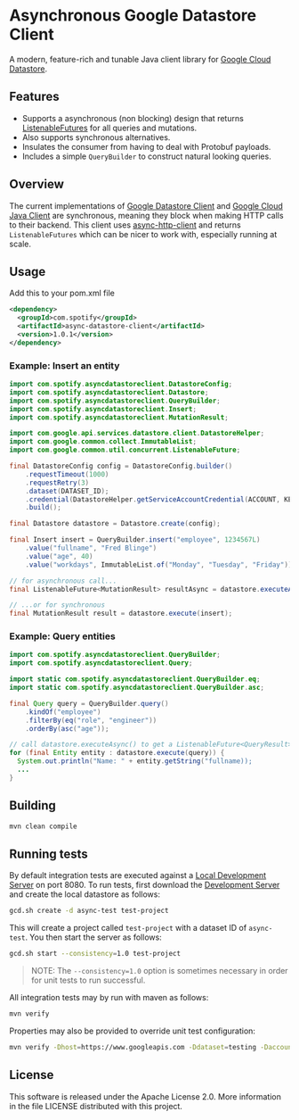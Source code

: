 # Asynchronous Google Datastore Client

A modern, feature-rich and tunable Java client library for [Google Cloud Datastore](https://cloud.google.com/datastore/docs/concepts/overview).

## Features

- Supports a asynchronous (non blocking) design that returns
[ListenableFutures](https://code.google.com/p/guava-libraries/wiki/ListenableFutureExplained) for all queries and mutations.
- Also supports synchronous alternatives.
- Insulates the consumer from having to deal with Protobuf payloads.
- Includes a simple `QueryBuilder` to construct natural looking queries.

## Overview

The current implementations of [Google Datastore Client](https://github.com/GoogleCloudPlatform/google-cloud-datastore)
and [Google Cloud Java Client](https://github.com/GoogleCloudPlatform/gcloud-java)
are synchronous, meaning they block when making HTTP calls to their backend.
This client uses [async-http-client](https://github.com/AsyncHttpClient/async-http-client)
and returns `ListenableFutures` which can be nicer to work with, especially
running at scale.

## Usage

Add this to your pom.xml file
```xml
<dependency>
  <groupId>com.spotify</groupId>
  <artifactId>async-datastore-client</artifactId>
  <version>1.0.1</version>
</dependency>
```

### Example: Insert an entity

```java
import com.spotify.asyncdatastoreclient.DatastoreConfig;
import com.spotify.asyncdatastoreclient.Datastore;
import com.spotify.asyncdatastoreclient.QueryBuilder;
import com.spotify.asyncdatastoreclient.Insert;
import com.spotify.asyncdatastoreclient.MutationResult;

import com.google.api.services.datastore.client.DatastoreHelper;
import com.google.common.collect.ImmutableList;
import com.google.common.util.concurrent.ListenableFuture;

final DatastoreConfig config = DatastoreConfig.builder()
    .requestTimeout(1000)
    .requestRetry(3)
    .dataset(DATASET_ID);
    .credential(DatastoreHelper.getServiceAccountCredential(ACCOUNT, KEY_PATH))
    .build();

final Datastore datastore = Datastore.create(config);

final Insert insert = QueryBuilder.insert("employee", 1234567L)
    .value("fullname", "Fred Blinge")
    .value("age", 40)
    .value("workdays", ImmutableList.of("Monday", "Tuesday", "Friday"));

// for asynchronous call...
final ListenableFuture<MutationResult> resultAsync = datastore.executeAsync(insert);

// ...or for synchronous
final MutationResult result = datastore.execute(insert);
```

### Example: Query entities

```java
import com.spotify.asyncdatastoreclient.QueryBuilder;
import com.spotify.asyncdatastoreclient.Query;

import static com.spotify.asyncdatastoreclient.QueryBuilder.eq;
import static com.spotify.asyncdatastoreclient.QueryBuilder.asc;

final Query query = QueryBuilder.query()
    .kindOf("employee")
    .filterBy(eq("role", "engineer"))
    .orderBy(asc("age"));

// call datastore.executeAsync() to get a ListenableFuture<QueryResult>
for (final Entity entity : datastore.execute(query)) {
  System.out.println("Name: " + entity.getString("fullname));
  ...
}
```

## Building

```sh
mvn clean compile
```

## Running tests

By default integration tests are executed against a [Local Development Server](https://cloud.google.com/datastore/docs/tools/devserver)
on port 8080. To run tests, first download the [Development Server](https://cloud.google.com/datastore/docs/downloads)
and create the local datastore as follows:

```sh
gcd.sh create -d async-test test-project
```

This will create a project called `test-project` with a dataset ID of
`async-test`. You then start the server as follows:

```sh
gcd.sh start --consistency=1.0 test-project
```

> NOTE: The `--consistency=1.0` option is sometimes necessary in order
for unit tests to run successful.

All integration tests may by run with maven as follows:

```sh
mvn verify
```

Properties may also be provided to override unit test configuration:

```sh
mvn verify -Dhost=https://www.googleapis.com -Ddataset=testing -Daccount=abc@developer.gserviceaccount.com -Dkeypath=./my-key-8ae3ab23d37.p12
```

## License

This software is released under the Apache License 2.0. More information in
the file LICENSE distributed with this project.
